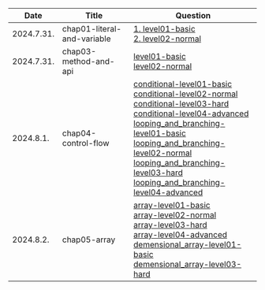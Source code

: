 |Date|Title|Question|
|-|-|-|
|2024.7.31.|chap01-literal-and-variable|[1. level01-basic](chap01-literal-and-variable/src/main/java/kr/huichan/level01/basic)<br>[2. level02-normal](chap01-literal-and-variable/src/main/java/kr/huichan/level02/normal)|
|2024.7.31.|chap03-method-and-api|[level01-basic](chap03-method-and-api-practice-quiestion/src/main/java/kr/huichan/level01/basic)<br>[level02-normal](chap03-method-and-api-practice-quiestion/src/main/java/kr/huichan/level02/normal)|
|2024.8.1.|chap04-control-flow|[conditional-level01-basic](chap04-control-flow/src/main/java/kr/huichan/section01/conditional/level01/basic)<br>[conditional-level02-normal](chap04-control-flow/src/main/java/kr/huichan/section01/conditional/level02/normal)<br>[conditional-level03-hard](chap04-control-flow/src/main/java/kr/huichan/section01/conditional/level03/hard)<br>[conditional-level04-advanced](chap04-control-flow/src/main/java/kr/huichan/section01/conditional/level04/advanced)<br>[looping_and_branching-level01-basic](chap04-control-flow/src/main/java/kr/huichan/section02/looping_and_branching/level01/basic)<br>[looping_and_branching-level02-normal](chap04-control-flow/src/main/java/kr/huichan/section02/looping_and_branching/level02/normal)<br>[looping_and_branching-level03-hard](chap04-control-flow/src/main/java/kr/huichan/section02/looping_and_branching/level03/hard)<br>[looping_and_branching-level04-advanced](chap04-control-flow/src/main/java/kr/huichan/section02/looping_and_branching/level04/advanced)|
|2024.8.2.|chap05-array|[array-level01-basic](chap05-array/src/main/java/kr/huichan/section01/array/level01/basic)<br>[array-level02-normal](chap05-array/src/main/java/kr/huichan/section01/array/level02/normal)<br>[array-level03-hard](chap05-array/src/main/java/kr/huichan/section01/array/level03/hard)<br>[array-level04-advanced](chap05-array/src/main/java/kr/huichan/section01/array/level04/advanced)<br>[demensional_array-level01-basic](chap05-array/src/main/java/kr/huichan/section02/demensional_array/level01/basic)<br>[demensional_array-level03-hard](chap05-array/src/main/java/kr/huichan/section02/demensional_array/level03/hard)<br>|
